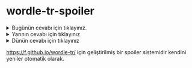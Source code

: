 # wordle-tr-spoiler

<details>
  <summary>Bugünün cevabı için tıklayınız.</summary>
  <br>
    <b> arena </b>
</details>

<details>
  <summary>Yarının cevabı için tıklayınız</summary>
  <br>
   <b> kadro </b>
</details>

<details>
  <summary>Dünün cevabı için tıklayınız </summary>
  <br>
  <b> nazır </b>
</details>

https://f.github.io/wordle-tr/ için geliştirilmiş bir spoiler sistemidir kendini yeniler otomatik olarak.

